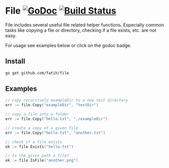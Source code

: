 # File [![GoDoc](https://godoc.org/github.com/fatih/file?status.png)](http://godoc.org/github.com/fatih/file) [![Build Status](https://travis-ci.org/fatih/file.png)](https://travis-ci.org/fatih/file)

File includes several useful file related helper functions. Especially common
tasks like copying a file or directory, checking if a file exists, etc. are
not easy.

For usage see examples below or click on the godoc badge.

## Install

```bash
go get github.com/fatih/file
```

## Examples

```go
// copy recursively exampleDir to a new test directory
err := file.Copy("exampleDir", "testDir")

// copy a file into a folder
err := file.Copy("hello.txt", "./exampleDir")

// create a copy of a given file
err := file.Copy("hello.txt", "another.txt")

// check if a file exists
ok := file.Exists("hello.txt")

// Is the given path a file?
ok := file.IsFile("another.png")

```